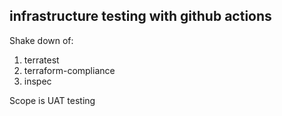 ## infrastructure testing with github actions

Shake down of:
1. terratest
2. terraform-compliance
3. inspec

Scope is UAT testing
